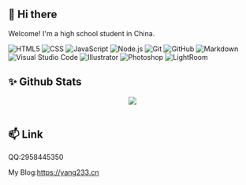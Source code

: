 ## 👋 Hi there 
Welcome! I'm a high school student in China.

![HTML5](https://img.shields.io/badge/-HTML5-333333?style=flat&logo=HTML5)
![CSS](https://img.shields.io/badge/-CSS-333333?style=flat&logo=CSS3&logoColor=1572B6)
![JavaScript](https://img.shields.io/badge/-JavaScript-333333?style=flat&logo=javascript)
![Node.js](https://img.shields.io/badge/-Node.js-333333?style=flat&logo=node.js)
![Git](https://img.shields.io/badge/-Git-333333?style=flat&logo=git)
![GitHub](https://img.shields.io/badge/-GitHub-333333?style=flat&logo=github)
![Markdown](https://img.shields.io/badge/-Markdown-333333?style=flat&logo=markdown)
![Visual Studio Code](https://img.shields.io/badge/-Visual%20Studio%20Code-333333?style=flat&logo=visual-studio-code&logoColor=007ACC)
![Illustrator](https://img.shields.io/badge/-Illustrator-333333?style=flat&logo=adobe-illustrator)
![Photoshop](https://img.shields.io/badge/-Photoshop-333333?style=flat&logo=adobe-photoshop)
![LightRoom](https://img.shields.io/badge/-InDesign-333333?style=flat&logo=adobe-lightroom)

## ✨ Github Stats

<div align="center"><img src="https://github-readme-stats.vercel.app/api?username=hkyang233&show_icons=true&count_private=true&hide_border=true" align="center" /></div>

<br/>


## 📫 Link
QQ:2958445350

My Blog:https://yang233.cn
